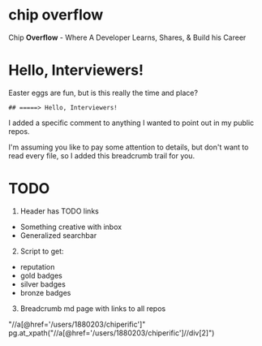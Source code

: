 # chip overflow
Chip __Overflow__ - Where A Developer Learns, Shares, & Build his Career

# Hello, Interviewers!
Easter eggs are fun, but is this really the time and place?

`## =====> Hello, Interviewers!`

I added a specific comment to anything I wanted to point out in my public repos.

I'm assuming you like to pay some attention to details, but don't want to read every file, so I added this breadcrumb trail for you.

# TODO
1. Header has TODO links
  - Something creative with inbox
  - Generalized searchbar

2. Script to get:
  - reputation
  - gold badges
  - silver badges
  - bronze badges

3. Breadcrumb md page with links to all repos

"//a[@href='/users/1880203/chiperific']"
pg.at_xpath("//a[@href='/users/1880203/chiperific']//div[2]")
